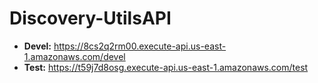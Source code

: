 # Discovery-UtilsAPI

- **Devel:** https://8cs2q2rm00.execute-api.us-east-1.amazonaws.com/devel
- **Test:** https://t59j7d8osg.execute-api.us-east-1.amazonaws.com/test
